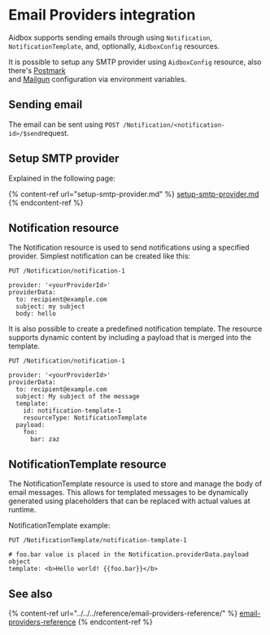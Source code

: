# Email Providers integration

Aidbox supports sending emails through using `Notification`, `NotificationTemplate`, and, optionally, `AidboxConfig` resources.

It is possible to setup any SMTP provider using `AidboxConfig` resource, also there's [Postmark](../../../tutorials/integration-toolkit-tutorials/postmark-integration-tutorial.md)\
and [Mailgun](../../../tutorials/integration-toolkit-tutorials/postmark-integration-tutorial.md) configuration via environment variables.

## Sending email

The email can be sent using `POST /Notification/<notification-id>/$send`request.

## Setup SMTP provider

Explained in the following page:

{% content-ref url="setup-smtp-provider.md" %}
[setup-smtp-provider.md](setup-smtp-provider.md)
{% endcontent-ref %}

## Notification resource

The Notification resource is used to send notifications using a specified provider. Simplest notification can be created like this:

```
PUT /Notification/notification-1

provider: '<yourProviderId>'
providerData:
  to: recipient@example.com
  subject: my subject
  body: hello
```

It is also possible to create a predefined notification template. The resource supports dynamic content by including a payload that is merged into the template.

```
PUT /Notification/notification-1

provider: '<yourProviderId>'
providerData:
  to: recipient@example.com
  subject: My subject of the message
  template:
    id: notification-template-1
    resourceType: NotificationTemplate
  payload:
    foo:
      bar: zaz
```

## NotificationTemplate resource

The NotificationTemplate resource is used to store and manage the body of email messages. This allows for templated messages to be dynamically generated using placeholders that can be replaced with actual values at runtime.

NotificationTemplate example:

```
PUT /NotificationTemplate/notification-template-1

# foo.bar value is placed in the Notification.providerData.payload object
template: <b>Hello world! {{foo.bar}}</b>
```

## See also

{% content-ref url="../../../reference/email-providers-reference/" %}
[email-providers-reference](../../../reference/email-providers-reference/)
{% endcontent-ref %}
